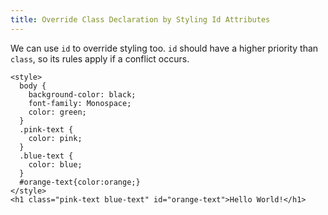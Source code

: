 ```yaml
---
title: Override Class Declaration by Styling Id Attributes
---
```

We can use `id` to override styling too. `id` should have a higher priority than `class`, so its rules apply if a conflict occurs.

    <style>
      body {
        background-color: black;
        font-family: Monospace;
        color: green;
      }
      .pink-text {
        color: pink;
      }
      .blue-text {
        color: blue;
      }
      #orange-text{color:orange;}
    </style>
    <h1 class="pink-text blue-text" id="orange-text">Hello World!</h1>
